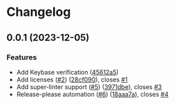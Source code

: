 # Changelog

## 0.0.1 (2023-12-05)


### Features

* Add Keybase verification ([45612a5](https://github.com/jhatler/jhatler/commit/45612a524ab7fb59908b5bcc4acced834ee97f00))
* Add licenses ([#2](https://github.com/jhatler/jhatler/issues/2)) ([28cf090](https://github.com/jhatler/jhatler/commit/28cf090de7dd949fc80f245a705534b01a28b389)), closes [#1](https://github.com/jhatler/jhatler/issues/1)
* Add super-linter support ([#5](https://github.com/jhatler/jhatler/issues/5)) ([3971dbe](https://github.com/jhatler/jhatler/commit/3971dbea467586313e8f98b9598b863ed8c1723c)), closes [#3](https://github.com/jhatler/jhatler/issues/3)
* Release-please automation ([#6](https://github.com/jhatler/jhatler/issues/6)) ([18aaa7a](https://github.com/jhatler/jhatler/commit/18aaa7a67585f76d448d65269bbd092e34e12594)), closes [#4](https://github.com/jhatler/jhatler/issues/4)
